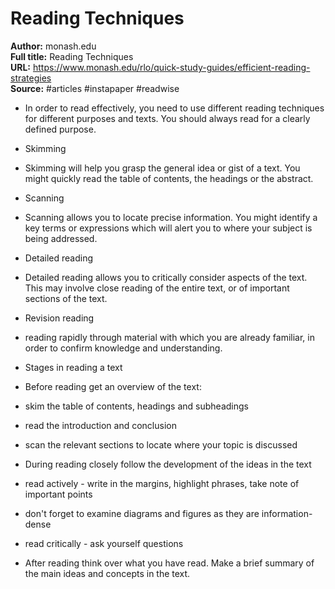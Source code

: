 # Reading Techniques

**Author:** monash.edu  
**Full title:** Reading Techniques  
**URL:** https://www.monash.edu/rlo/quick-study-guides/efficient-reading-strategies  
**Source:** #articles #instapaper #readwise

- In order to read effectively, you need to use different reading techniques for different purposes and texts. You should always read for a clearly defined purpose. 
   
- Skimming 
   
- Skimming will help you grasp the general idea or gist of a text. You might quickly read the table of contents, the headings or the abstract. 
   
- Scanning 
   
- Scanning allows you to locate precise information. You might identify a key terms or expressions which will alert you to where your subject is being addressed. 
   
- Detailed reading 
   
- Detailed reading allows you to critically consider aspects of the text. This may involve close reading of the entire text, or of important sections of the text. 
   
- Revision reading 
   
- reading rapidly through material with which you are already familiar, in order to confirm knowledge and understanding. 
   
- Stages in reading a text 
   
- Before reading get an overview of the text: 
   
- skim the table of contents, headings and subheadings 
   
- read the introduction and conclusion 
   
- scan the relevant sections to locate where your topic is discussed 
   
- During reading closely follow the development of the ideas in the text 
   
- read actively - write in the margins, highlight phrases, take note of important points 
   
- don't forget to examine diagrams and figures as they are information-dense 
   
- read critically - ask yourself questions 
   
- After reading think over what you have read. Make a brief summary of the main ideas and concepts in the text. 
   
